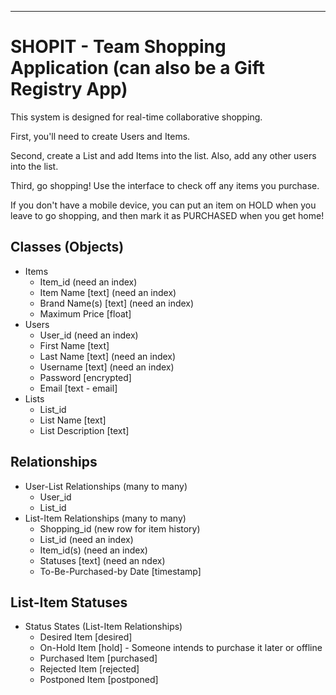 ----
# SHOPIT - Team Shopping Application (can also be a Gift Registry App)

This system is designed for real-time collaborative shopping.

First, you'll need to create Users and Items.

Second, create a List and add Items into the list.  Also, add any other users into the list.

Third, go shopping!  Use the interface to check off any items you purchase.  

If you don't have a mobile device, you can put an item on HOLD when you leave to go shopping, and then mark it as PURCHASED when you get home!

## Classes (Objects)

* Items
  * Item_id (need an index)
  * Item Name [text] (need an index)
  * Brand Name(s) [text] (need an index)
  * Maximum Price [float]
* Users
  * User_id (need an index)
  * First Name [text]
  * Last Name [text] (need an index)
  * Username [text] (need an index)
  * Password [encrypted]
  * Email [text - email]
* Lists
  * List_id
  * List Name [text]
  * List Description [text]
  
## Relationships

* User-List Relationships (many to many)
  * User_id
  * List_id
* List-Item Relationships (many to many)
  * Shopping_id (new row for item history)
  * List_id (need an index)
  * Item_id(s) (need an index)
  * Statuses [text] (need an ndex)
  * To-Be-Purchased-by Date [timestamp]
    
## List-Item Statuses

* Status States (List-Item Relationships)
  * Desired Item [desired]
  * On-Hold Item [hold] - Someone intends to purchase it later or offline
  * Purchased Item [purchased]
  * Rejected Item [rejected]
  * Postponed Item [postponed]
 
